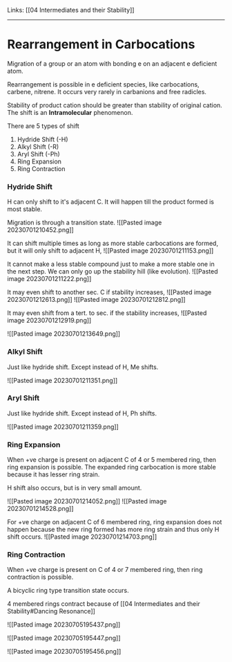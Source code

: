 Links: [[04 Intermediates and their Stability]]
___
# Rearrangement in Carbocations
Migration of a group or an atom with bonding e on an adjacent e deficient atom. 

Rearrangement is possible in e deficient species, like carbocations, carbene, nitrene. 
It occurs very rarely in carbanions and free radicles.

Stability of product cation should be greater than stability of original cation. 
The shift is an **Intramolecular** phenomenon.

There are 5 types of shift 
1.  Hydride Shift (-H)
2. Alkyl Shift (-R)
3. Aryl Shift (-Ph)
4. Ring Expansion 
5. Ring Contraction

### Hydride Shift
H can only shift to it's adjacent C.
It will happen till the product formed is most stable.

Migration is through a transition state. 
![[Pasted image 20230701210452.png]]

It can shift multiple times as long as more stable carbocations are formed, but it will only shift to adjacent H,
![[Pasted image 20230701211153.png]]

It cannot make a less stable compound just to make a more stable one in the next step. We can only go up the stability hill (like evolution).
![[Pasted image 20230701211222.png]]

It may even shift to another sec. C if stability increases,
![[Pasted image 20230701212613.png]]
![[Pasted image 20230701212812.png]]

It may even shift from a tert. to sec. if the stability increases,
![[Pasted image 20230701212919.png]]

![[Pasted image 20230701213649.png]]


### Alkyl Shift
Just like hydride shift. Except instead of H, Me shifts. 

![[Pasted image 20230701211351.png]]

### Aryl Shift
Just like hydride shift. Except instead of H, Ph shifts. 

![[Pasted image 20230701211359.png]]

### Ring Expansion
When +ve charge is present on adjacent C of 4 or 5 membered ring, then ring expansion is possible. The expanded ring carbocation is more stable because it has lesser ring strain. 

H shift also occurs, but is in very small amount. 

![[Pasted image 20230701214052.png]]
![[Pasted image 20230701214528.png]]

For +ve charge on adjacent C of 6 membered ring, ring expansion does not happen because the new ring formed has more ring strain and thus only H shift occurs.
![[Pasted image 20230701214703.png]]


### Ring Contraction
When +ve charge is present on C of 4 or 7 membered ring, then ring contraction is possible. 

A bicyclic ring type transition state occurs. 

4 membered rings contract because of [[04 Intermediates and their Stability#Dancing Resonance]]

![[Pasted image 20230705195437.png]]

![[Pasted image 20230705195447.png]]

![[Pasted image 20230705195456.png]]


